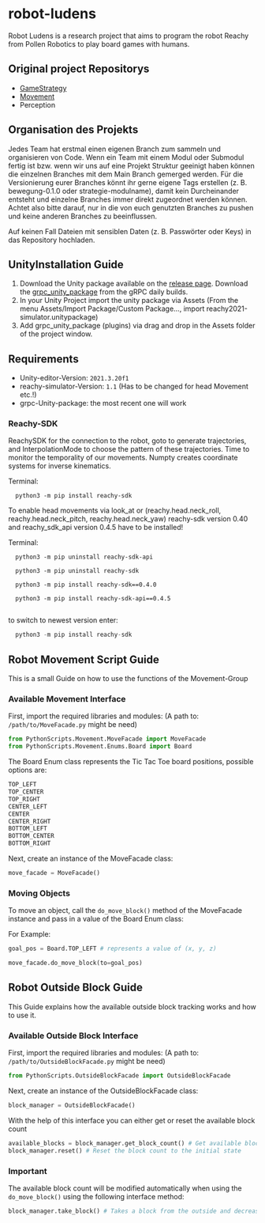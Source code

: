 # robot-ludens

Robot Ludens is a research project that aims to program the robot Reachy from Pollen Robotics to play board games with humans.

## Original project Repositorys

- [GameStrategy](https://github.com/navesaurus/Reachy_tictactoe)
- [Movement](https://github.com/alpakadev/robot-ludens)
- Perception

## Organisation des Projekts

Jedes Team hat erstmal einen eigenen Branch zum sammeln und organisieren von Code. Wenn ein Team mit einem Modul oder Submodul fertig ist bzw. wenn wir uns auf eine Projekt Struktur geeinigt haben können die einzelnen Branches mit dem Main Branch gemerged werden.
Für die Versionierung eurer Branches könnt ihr gerne eigene Tags erstellen (z. B. bewegung-0.1.0 oder strategie-modulname), damit kein Durcheinander entsteht und einzelne Branches immer direkt zugeordnet werden können. Achtet also bitte darauf, nur in die von euch genutzten Branches zu pushen und keine anderen Branches zu beeinflussen.

Auf keinen Fall Dateien mit sensiblen Daten (z. B. Passwörter oder Keys) in das Repository hochladen.

## UnityInstallation Guide

1. Download the Unity package available on the [release page](https://github.com/pollen-robotics/Simulator_Reachy2021/releases). Download the [grpc_unity_package](https://packages.grpc.io/archive/2022/04/67538122780f8a081c774b66884289335c290cbe-f15a2c1c-582b-4c51-acf2-ab6d711d2c59/csharp/grpc_unity_package.2.47.0-dev202204190851.zip) from the gRPC daily builds.
2. In your Unity Project import the unity package via Assets (From the menu Assets/Import Package/Custom Package…, import reachy2021-simulator.unitypackage)
3. Add grpc_unity_package (plugins) via drag and drop in the Assets folder of the project window.

## Requirements

- Unity-editor-Version: `2021.3.20f1`
- reachy-simulator-Version: `1.1` (Has to be changed for head Movement etc.!)
- grpc-Unity-package: the most recent one will work

### Reachy-SDK

ReachySDK for the connection to the robot, goto to generate trajectories, and InterpolationMode to choose the pattern of these trajectories. Time to monitor the temporality of our movements. Numpty creates coordinate systems for inverse kinematics.

Terminal:

```console
  python3 -m pip install reachy-sdk
```
  
To enable head movements via look_at or (reachy.head.neck_roll, reachy.head.neck_pitch, reachy.head.neck_yaw) reachy-sdk version 0.40 and reachy_sdk_api version 0.4.5 have to be installed!
  
Terminal:

```console
  python3 -m pip uninstall reachy-sdk-api 
  
  python3 -m pip uninstall reachy-sdk 
  
  python3 -m pip install reachy-sdk==0.4.0 
  
  python3 -m pip install reachy-sdk-api==0.4.5
  
  ```

to switch to newest version enter:

```python
  python3 -m pip install reachy-sdk
```

## Robot Movement Script Guide

This is a small Guide on how to use the functions of the Movement-Group

### Available Movement Interface

First, import the required libraries and modules:
(A path to: `/path/to/MoveFacade.py` might be need)

```python
from PythonScripts.Movement.MoveFacade import MoveFacade
from PythonScripts.Movement.Enums.Board import Board
```

The Board Enum class represents the Tic Tac Toe board positions, possible options are:

```python
TOP_LEFT
TOP_CENTER
TOP_RIGHT
CENTER_LEFT 
CENTER
CENTER_RIGHT
BOTTOM_LEFT
BOTTOM_CENTER
BOTTOM_RIGHT
```

Next, create an instance of the MoveFacade class:

```python
move_facade = MoveFacade()
```

### Moving Objects

To move an object, call the `do_move_block()` method of the MoveFacade instance and pass in a value of the Board Enum class:

For Example:

```python
goal_pos = Board.TOP_LEFT # represents a value of (x, y, z)

move_facade.do_move_block(to=goal_pos)
```

## Robot Outside Block Guide

This Guide explains how the available outside block tracking works and how to use it.

### Available Outside Block Interface

First, import the required libraries and modules:
(A path to: `/path/to/OutsideBlockFacade.py` might be need)

```python
from PythonScripts.OutsideBlockFacade import OutsideBlockFacade
```

Next, create an instance of the OutsideBlockFacade class:

```python
block_manager = OutsideBlockFacade()
```

With the help of this interface you can either get or reset the available block count

```python
available_blocks = block_manager.get_block_count() # Get available block count
block_manager.reset() # Reset the block count to the initial state
```

### Important

The available block count will be modified automatically when using the `do_move_block()` using the following interface method:

```python
block_manager.take_block() # Takes a block from the outside and decreases the block availability 
```
